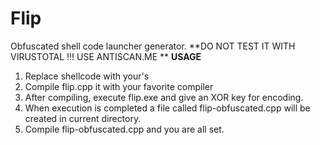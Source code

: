 # Flip
Obfuscated shell code launcher generator.
**DO NOT TEST IT WITH VIRUSTOTAL !!! USE ANTISCAN.ME **
**USAGE**
1. Replace shellcode with your's
1. Compile flip.cpp it with your favorite compiler
1. After compiling, execute flip.exe and give an XOR key for encoding.
1. When execution is completed a file called flip-obfuscated.cpp will be created in current directory.
1. Compile flip-obfuscated.cpp and you are all set.

